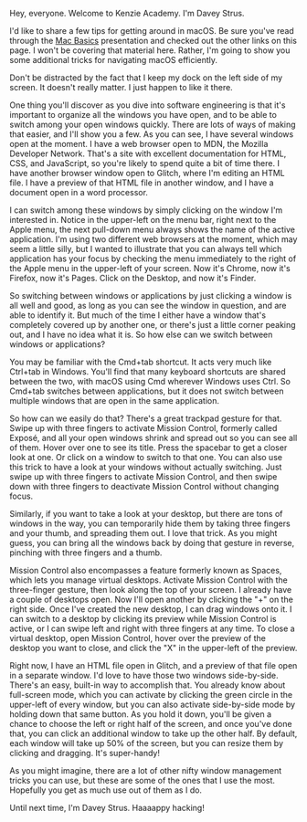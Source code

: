 Hey, everyone. Welcome to Kenzie Academy. I'm Davey Strus.

I'd like to share a few tips for getting around in macOS. Be sure you've read through the [Mac Basics](https://help.apple.com/macOS/high-sierra/mac-basics/) presentation and checked out the other links on this page. I won't be covering that material here. Rather, I'm going to show you some additional tricks for navigating macOS efficiently.

Don't be distracted by the fact that I keep my dock on the left side of my screen. It doesn't really matter. I just happen to like it there.

One thing you'll discover as you dive into software engineering is that it's important to organize all the windows you have open, and to be able to switch among your open windows quickly. There are lots of ways of making that easier, and I'll show you a few. As you can see, I have several windows open at the moment. I have a web browser open to MDN, the Mozilla Developer Network. That's a site with excellent documentation for HTML, CSS, and JavaScript, so you're likely to spend quite a bit of time there. I have another browser window open to Glitch, where I'm editing an HTML file. I have a preview of that HTML file in another window, and I have a document open in a word processor.

I can switch among these windows by simply clicking on the window I'm interested in. Notice in the upper-left on the menu bar, right next to the Apple menu, the next pull-down menu always shows the name of the active application. I'm using two different web browsers at the moment, which may seem a little silly, but I wanted to illustrate that you can always tell which application has your focus by checking the menu immediately to the right of the Apple menu in the upper-left of your screen. Now it's Chrome, now it's Firefox, now it's Pages. Click on the Desktop, and now it's Finder.

So switching between windows or applications by just clicking a window is all well and good, as long as you can see the window in question, and are able to identify it. But much of the time I either have a window that's completely covered up by another one, or there's just a little corner peaking out, and I have no idea what it is. So how else can we switch between windows or applications?

You may be familiar with the Cmd+tab shortcut. It acts very much like Ctrl+tab in Windows. You'll find that many keyboard shortcuts are shared between the two, with macOS using Cmd wherever Windows uses Ctrl. So Cmd+tab switches between applications, but it does not switch between multiple windows that are open in the same application.

So how can we easily do that? There's a great trackpad gesture for that. Swipe up with three fingers to activate Mission Control, formerly called Exposé, and all your open windows shrink and spread out so you can see all of them. Hover over one to see its title. Press the spacebar to get a closer look at one. Or click on a window to switch to that one. You can also use this trick to have a look at your windows without actually switching. Just swipe up with three fingers to activate Mission Control, and then swipe down with three fingers to deactivate Mission Control without changing focus.

Similarly, if you want to take a look at your desktop, but there are tons of windows in the way, you can temporarily hide them by taking three fingers and your thumb, and spreading them out. I love that trick. As you might guess, you can bring all the windows back by doing that gesture in reverse, pinching with three fingers and a thumb.

Mission Control also encompasses a feature formerly known as Spaces, which lets you manage virtual desktops. Activate Mission Control with the three-finger gesture, then look along the top of your screen. I already have a couple of desktops open. Now I'll open another by clicking the "+" on the right side. Once I've created the new desktop, I can drag windows onto it. I can switch to a desktop by clicking its preview while Mission Control is active, or I can swipe left and right with three fingers at any time. To close a virtual desktop, open Mission Control, hover over the preview of the desktop you want to close, and click the "X" in the upper-left of the preview.

Right now, I have an HTML file open in Glitch, and a preview of that file open in a separate window. I'd love to have those two windows side-by-side. There's an easy, built-in way to accomplish that. You already know about full-screen mode, which you can activate by clicking the green circle in the upper-left of every window, but you can also activate side-by-side mode by holding down that same button. As you hold it down, you'll be given a chance to choose the left or right half of the screen, and once you've done that, you can click an additional window to take up the other half. By default, each window will take up 50% of the screen, but you can resize them by clicking and dragging. It's super-handy!

As you might imagine, there are a lot of other nifty window management tricks you can use, but these are some of the ones that I use the most. Hopefully you get as much use out of them as I do.

Until next time, I'm Davey Strus. Haaaappy hacking!
